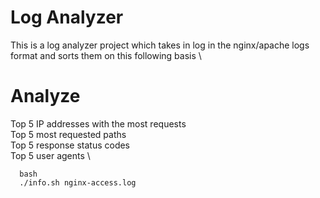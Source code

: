 # Log Analyzer
 This is a log analyzer project which takes in log in the nginx/apache logs format and sorts them on this following basis \

# Analyze
Top 5 IP addresses with the most requests \
Top 5 most requested paths \
Top 5 response status codes \
Top 5 user agents \

```
  bash 
  ./info.sh nginx-access.log
```

 
